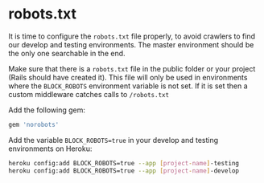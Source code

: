 # robots.txt

It is time to configure the `robots.txt` file properly, to avoid crawlers to find our develop and testing environments.
The master environment should be the only one searchable in the end.

Make sure that there is a `robots.txt` file in the public folder or your project (Rails should have created it).
This file will only be used in environments where the `BLOCK_ROBOTS` environment variable is not set.
If it is set then a custom middleware catches calls to `/robots.txt`

Add the following gem:

```ruby
gem 'norobots'
```

Add the variable `BLOCK_ROBOTS=true` in your develop and testing environments on Heroku:

```sh
heroku config:add BLOCK_ROBOTS=true --app [project-name]-testing
heroku config:add BLOCK_ROBOTS=true --app [project-name]-develop
```
